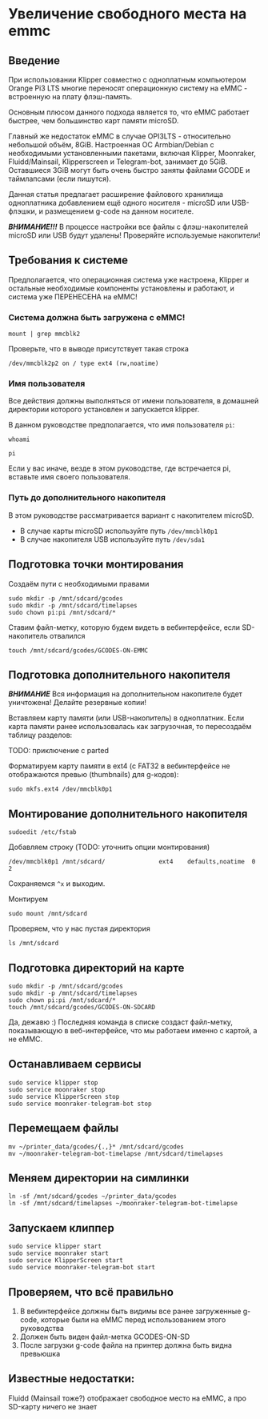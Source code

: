 # Увеличение свободного места на emmc

## Введение
При использовании Klipper совместно с одноплатным компьютером Orange Pi3 LTS многие переносят операционную систему на eMMC - встроенную на плату флэш-память. 

Основным плюсом данного подхода является то, что eMMC работает быстрее, чем большинство карт памяти microSD.

Главный же недостаток eMMC в случае OPI3LTS - относительно небольшой объём, 8GiB. Настроенная ОС Armbian/Debian с необходимыми установленными пакетами, 
включая Klipper, Moonraker, Fluidd/Mainsail, Klipperscreen и Telegram-bot, занимает до 5GiB. 
Оставшиеся 3GiB могут быть очень быстро заняты файлами GCODE и таймлапсами (если пишутся).

Данная статья предлагает расширение файлового хранилища одноплатника добавлением ещё одного носителя - microSD или USB-флэшки, и размещением g-code на данном носителе.

***ВНИМАНИЕ!!!*** В процессе настройки все файлы с флэш-накопителей microSD или USB будут удалены! Проверяйте используемые накопители!

## Требования к системе
Предполагается, что операционная система уже настроена, Klipper и остальные необходимые компоненты установлены и работают, и система уже ПЕРЕНЕСЕНА на eMMC!

### Система должна быть загружена с eMMC!

```
mount | grep mmcblk2
```

Проверьте, что в выводе присутствует такая строка

```/dev/mmcblk2p2 on / type ext4 (rw,noatime)```


### Имя пользователя

Все действия должны выполняться от имени пользователя, в домашней директории которого установлен и запускается klipper.

В данном руководстве предполагается, что имя пользователя ```pi```:

```
whoami
```
```pi```

Если у вас иначе, везде в этом руководстве, где встречается pi, вставьте имя своего пользователя.

### Путь до дополнительного накопителя

В этом руководстве рассматривается вариант с накопителем microSD.

* В случае карты microSD используйте путь ```/dev/mmcblk0p1```
* В случае накопителя USB используйте путь ```/dev/sda1```

## Подготовка точки монтирования

Создаём пути с необходимыми правами

```
sudo mkdir -p /mnt/sdcard/gcodes
sudo mkdir -p /mnt/sdcard/timelapses
sudo chown pi:pi /mnt/sdcard/*
```

Ставим файл-метку, которую будем видеть в вебинтерфейсе, если SD-накопитель отвалился

```
touch /mnt/sdcard/gcodes/GCODES-ON-EMMC
```

## Подготовка дополнительного накопителя

***ВНИМАНИЕ*** Вся информация на дополнительном накопителе будет уничтожена! Делайте резервные копии!

Вставляем карту памяти (или USB-накопитель) в одноплатник.
Если карта памяти ранее использовалась как загрузочная, то пересоздаём таблицу разделов:

TODO: приключение с parted

Форматируем карту памяти в ext4 (с FAT32 в вебинтерфейсе не отображаются превью (thumbnails) для g-кодов):

```
sudo mkfs.ext4 /dev/mmcblk0p1
```

## Монтирование дополнительного накопителя

```
sudoedit /etc/fstab
```

Добавляем строку (TODO: уточнить опции монтирования)

```
/dev/mmcblk0p1 /mnt/sdcard/               ext4    defaults,noatime  0       2
```
Сохраняемся ```^x``` и выходим.

Монтируем
```
sudo mount /mnt/sdcard
```

Проверяем, что у нас пустая директория
```
ls /mnt/sdcard
```

## Подготовка директорий на карте

```
sudo mkdir -p /mnt/sdcard/gcodes
sudo mkdir -p /mnt/sdcard/timelapses
sudo chown pi:pi /mnt/sdcard/*
touch /mnt/sdcard/gcodes/GCODES-ON-SDCARD
```

Да, дежавю :) Последняя команда в списке создаст файл-метку, показывающую в веб-интерфейсе, что мы работаем именно с картой, а не eMMC.

## Останавливаем сервисы
```
sudo service klipper stop
sudo service moonraker stop
sudo service KlipperScreen stop
sudo service moonraker-telegram-bot stop
```

## Перемещаем файлы
```
mv ~/printer_data/gcodes/{.,}* /mnt/sdcard/gcodes
mv ~/moonraker-telegram-bot-timelapse /mnt/sdcard/timelapses
```

## Меняем директории на симлинки
```
ln -sf /mnt/sdcard/gcodes ~/printer_data/gcodes
ln -sf /mnt/sdcard/timelapses ~/moonraker-telegram-bot-timelapse
```

## Запускаем клиппер
```
sudo service klipper start
sudo service moonraker start
sudo service KlipperScreen start
sudo service moonraker-telegram-bot start
```

## Проверяем, что всё правильно

1. В вебинтерфейсе должны быть видимы все ранее загруженные g-code, которые были на eMMC перед использованием этого руководства
2. Должен быть виден файл-метка GCODES-ON-SD
3. После загрузки g-code файла на принтер должна быть видна превьюшка

## Известные недостатки:

Fluidd (Mainsail тоже?) отображает свободное место на eMMC, а про SD-карту ничего не знает

